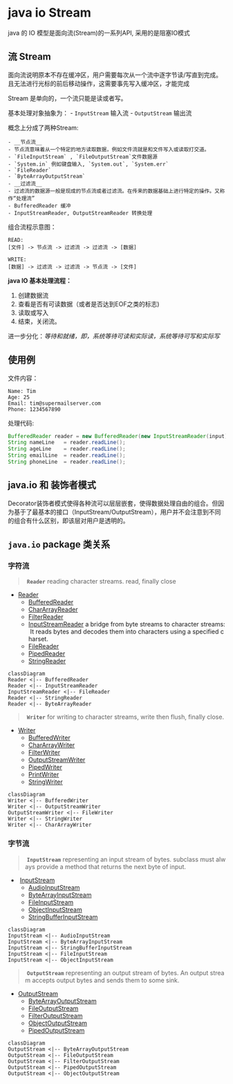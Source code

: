 # java io Stream

java 的 IO 模型是面向流(Stream)的一系列API, 采用的是阻塞IO模式

## 流 Stream

面向流说明原本不存在缓冲区，用户需要每次从一个流中逐字节读/写直到完成。且无法进行光标的前后移动操作，这需要事先写入缓冲区，才能完成

Stream 是单向的，一个流只能是读或者写。

基本处理对象抽象为：
    - `InputStream` 输入流
    - `OutputStream`  输出流

概念上分成了两种Stream:

    - __节点流__
    - 节点流意味着从一个特定的地方读取数据，例如文件流就是和文件写入或读取打交道。
    - `FileInputStream` , `FileOutputStream`文件数据源
    - `System.in` 例如键盘输入, `System.out`, `System.err`
    - `FileReader`
    - `ByteArrayOutputStream`
    - __过滤流__
    - 过滤流的数据源一般是现成的节点流或者过滤流。在传来的数据基础上进行特定的操作。又称作“处理流”
    - BufferedReader 缓冲
    - InputStreamReader, OutputStreamReader 转换处理

组合流程示意图：

```
READ: 
[文件] -> 节点流 -> 过滤流 -> 过滤流 -> [数据]

WRITE:
[数据] -> 过滤流 -> 过滤流 -> 节点流 -> [文件]
```

__java IO 基本处理流程：__
1. 创建数据流
2. 查看是否有可读数据（或者是否达到EOF之类的标志)
3. 读取或写入
4. 结束，关闭流。

进一步分化：_等待和就绪，即，系统等待可读和实际读，系统等待可写和实际写_

## 使用例

文件内容：

```
Name: Tim
Age: 25
Email: tim@supermailserver.com
Phone: 1234567890
```

处理代码:

```java
BufferedReader reader = new BufferedReader(new InputStreamReader(input));
String nameLine   = reader.readLine();
String ageLine    = reader.readLine();
String emailLine  = reader.readLine();
String phoneLine  = reader.readLine();
```


## java.io 和 装饰者模式

Decorator装饰者模式使得各种流可以层层嵌套，使得数据处理自由的组合。但因为基于了最基本的接口（InputStream/OutputStream），用户并不会注意到不同的组合有什么区别，即该层对用户是透明的。


## `java.io` package 类关系

### 字符流 

> __`Reader`__ reading character streams. read, finally close

- [Reader](https://docs.oracle.com/javase/8/docs/api/java/io/Reader.html)
    - [BufferedReader](https://docs.oracle.com/javase/8/docs/api/java/io/BufferedReader.html)
    - [CharArrayReader](https://docs.oracle.com/javase/8/docs/api/java/io/CharArrayReader.html)
    - [FilterReader](https://docs.oracle.com/javase/8/docs/api/java/io/FilterReader.html)
    - [InputStreamReader](https://docs.oracle.com/javase/8/docs/api/java/io/InputStreamReader.html) a bridge from byte streams to character streams: It reads bytes and decodes them into characters using a specified charset. 
    - [FileReader](https://docs.oracle.com/javase/8/docs/api/java/io/FileReader.html)
    - [PipedReader](https://docs.oracle.com/javase/8/docs/api/java/io/PipedReader.html)
    - [StringReader](https://docs.oracle.com/javase/8/docs/api/java/io/StringReader.html)
 
 
```mermaid
classDiagram
Reader <|-- BufferedReader
Reader <|-- InputStreamReader
InputStreamReader <|-- FileReader
Reader <|-- StringReader
Reader <|-- ByteArrayReader
```

> __`Writer`__ for writing to character streams, write then flush, finally close.


- [Writer](https://docs.oracle.com/javase/8/docs/api/java/io/Writer.html)
    - [BufferedWriter](https://docs.oracle.com/javase/8/docs/api/java/io/BufferedWriter.html)
    - [CharArrayWriter](https://docs.oracle.com/javase/8/docs/api/java/io/CharArrayWriter.html)
    - [FilterWriter](https://docs.oracle.com/javase/8/docs/api/java/io/FilterWriter.html)
    - [OutputStreamWriter](https://docs.oracle.com/javase/8/docs/api/java/io/OutputStreamWriter.html)
    - [PipedWriter](https://docs.oracle.com/javase/8/docs/api/java/io/PipedWriter.html)
    - [PrintWriter](https://docs.oracle.com/javase/8/docs/api/java/io/PrintWriter.html)
    - [StringWriter](https://docs.oracle.com/javase/8/docs/api/java/io/StringWriter.html)


```mermaid
classDiagram
Writer <|-- BufferedWriter
Writer <|-- OutputStreamWriter
OutputStreamWriter <|-- FileWriter
Writer <|-- StringWriter
Writer <|-- CharArrayWriter
```

### 字节流 

> __`InputStream`__ representing an input stream of bytes. subclass must always provide a method that returns the next byte of input.


-  [InputStream](https://docs.oracle.com/javase/8/docs/api/java/io/InputStream.html)
    - [AudioInputStream](https://docs.oracle.com/javase/8/docs/api/javax/sound/sampled/AudioInputStream.html)
    - [ByteArrayInputStream](https://docs.oracle.com/javase/8/docs/api/java/io/ByteArrayInputStream.html)
    - [FileInputStream](https://docs.oracle.com/javase/8/docs/api/java/io/FileInputStream.html)
    - [ObjectInputStream](https://docs.oracle.com/javase/8/docs/api/java/io/ObjectInputStream.html)
    - [StringBufferInputStream](https://docs.oracle.com/javase/8/docs/api/java/io/StringBufferInputStream.html)


```mermaid
classDiagram
InputStream <|-- AudioInputStream
InputStream <|-- ByteArrayInputStream
InputStream <|-- StringBufferInputStream
InputStream <|-- FileInputStream
InputStream <|-- ObjectInputStream
```

> __`OutputStream`__ representing an output stream of bytes. An output stream accepts output bytes and sends them to some sink.


- [OutputStream](https://docs.oracle.com/javase/8/docs/api/java/io/OutputStream.html)
    - [ByteArrayOutputStream](https://docs.oracle.com/javase/8/docs/api/java/io/ByteArrayOutputStream.html)
    - [FileOutputStream](https://docs.oracle.com/javase/8/docs/api/java/io/FileOutputStream.html)
    - [FilterOutputStream](https://docs.oracle.com/javase/8/docs/api/java/io/FilterOutputStream.html)
    - [ObjectOutputStream](https://docs.oracle.com/javase/8/docs/api/java/io/ObjectOutputStream.html)
    - [PipedOutputStream](https://docs.oracle.com/javase/8/docs/api/java/io/PipedOutputStream.html)


```mermaid
classDiagram
OutputStream <|-- ByteArrayOutputStream
OutputStream <|-- FileOutputStream
OutputStream <|-- FilterOutputStream
OutputStream <|-- PipedOutputStream
OutputStream <|-- ObjectOutputStream
```

